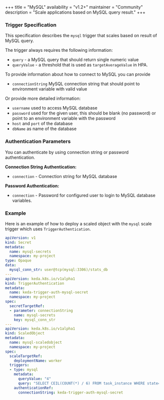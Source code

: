 +++
title = "MySQL"
availability = "v1.2+"
maintainer = "Community"
description = "Scale applications based on MySQL query result."
+++

### Trigger Specification

This specification describes the `mysql` trigger that scales based on result of MySQL query.

The trigger always requires the following information:

- `query` - a MySQL query that should return single numeric value
- `queryValue` - a threshold that is used as `targetAverageValue` in HPA.

To provide information about how to connect to MySQL you can provide 
- `connectionString` MySQL connection string that should point to environment variable with valid value

Or provide more detailed information:

- `username` used to access MySQL database
- `password` used for the given user, this should be blank (no password) or point to an environment
 variable with the password
- `host` and `port` of the database
- `dbName` as name of the database

### Authentication Parameters

You can authenticate by using connection string or password authentication.

**Connection String Authentication:**

- `connection` - Connection string for MySQL database

**Password Authentication:**

- `connection` - Password for configured user to login to MySQL database
variables.

### Example

Here is an example of how to deploy a scaled object with the `mysql` scale trigger which uses
 `TriggerAuthentication`.

```yaml
apiVersion: v1
kind: Secret
metadata:
  name: mysql-secrets
  namespace: my-project
type: Opaque
data:
  mysql_conn_str: user@tcp(mysql:3306)/stats_db
---
apiVersion: keda.k8s.io/v1alpha1
kind: TriggerAuthentication
metadata:
  name: keda-trigger-auth-mysql-secret
  namespace: my-project
spec:
  secretTargetRef:
  - parameter: connectionString
    name: mysql-secrets
    key: mysql_conn_str
---
apiVersion: keda.k8s.io/v1alpha1
kind: ScaledObject
metadata:
  name: mysql-scaledobject
  namespace: my-project
spec:
  scaleTargetRef:
    deploymentName: worker
  triggers:
  - type: mysql
    metadata:
      queryValue: "4"
      query: "SELECT CEIL(COUNT(*) / 6) FROM task_instance WHERE state='running' OR state='queued'"
    authenticationRef:
      connectionString: keda-trigger-auth-mysql-secret
```
